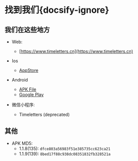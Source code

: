 # 找到我们{docsify-ignore}

## 我们在这些地方

- Web: 
  - [https://www.timeletters.cn](https://www.timeletters.cn)

- Ios
  - [AppStore](https://api.timeletters.cn/jump/ios)

- Android
  - [APK File](https://api.timeletters.cn/jump/android)
  <!-- - [HUAWEI App Gallery](http://appgallery.huawei.com/app/C105501773) (unavailable in china) -->
  - [Google Play](https://play.google.com/store/apps/details?id=cn.timemail.xsot) 

- 微信小程序: 
  - Timeletters (deprecated)

## 其他

- APK MD5: 
  - 1.1.8(135): `dfce803a56983f51e385735cc623ca21`
  - 1.1.9(139): `8bed17f88c938dc08351832fb328521a`